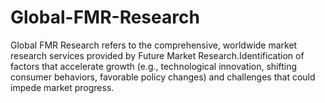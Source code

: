 # Global-FMR-Research
Global FMR Research refers to the comprehensive, worldwide market research services provided by Future Market Research.Identification of factors that accelerate growth (e.g., technological innovation, shifting consumer behaviors, favorable policy changes) and challenges that could impede market progress.
